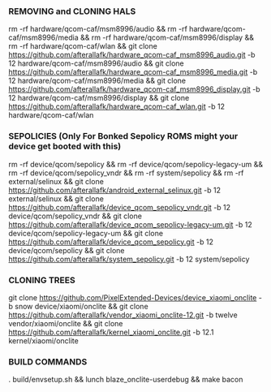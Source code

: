 ### REMOVING and CLONING HALS ###
rm -rf hardware/qcom-caf/msm8996/audio && rm -rf hardware/qcom-caf/msm8996/media && rm -rf hardware/qcom-caf/msm8996/display && rm -rf hardware/qcom-caf/wlan && git clone https://github.com/afterallafk/hardware_qcom-caf_msm8996_audio.git -b 12 hardware/qcom-caf/msm8996/audio && git clone https://github.com/afterallafk/hardware_qcom-caf_msm8996_media.git -b 12 hardware/qcom-caf/msm8996/media && git clone https://github.com/afterallafk/hardware_qcom-caf_msm8996_display.git -b 12 hardware/qcom-caf/msm8996/display && git clone https://github.com/afterallafk/hardware_qcom-caf_wlan.git -b 12 hardware/qcom-caf/wlan

### SEPOLICIES (Only For Bonked Sepolicy ROMS might your device get booted with this) ###
rm -rf device/qcom/sepolicy && rm -rf device/qcom/sepolicy-legacy-um && rm -rf device/qcom/sepolicy_vndr && rm -rf system/sepolicy && rm -rf external/selinux && git clone https://github.com/afterallafk/android_external_selinux.git -b 12 external/selinux && git clone https://github.com/afterallafk/device_qcom_sepolicy_vndr.git -b 12 device/qcom/sepolicy_vndr && git clone https://github.com/afterallafk/device_qcom_sepolicy-legacy-um.git -b 12 device/qcom/sepolicy-legacy-um && git clone https://github.com/afterallafk/device_qcom_sepolicy.git -b 12 device/qcom/sepolicy && git clone https://github.com/afterallafk/system_sepolicy.git -b 12 system/sepolicy

### CLONING TREES ###
git clone https://github.com/PixelExtended-Devices/device_xiaomi_onclite -b snow device/xiaomi/onclite && git clone https://github.com/afterallafk/vendor_xiaomi_onclite-12.git -b twelve vendor/xiaomi/onclite && git clone https://github.com/afterallafk/kernel_xiaomi_onclite.git -b 12.1 kernel/xiaomi/onclite

### BUILD COMMANDS ###
. build/envsetup.sh && lunch blaze_onclite-userdebug && make bacon
